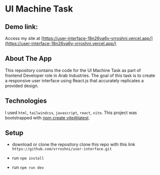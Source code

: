 # UI Machine Task
## Demo link:
Access my site at [https://user-interface-18n26va6y-vrroshni.vercel.app/](https://user-interface-18n26va6y-vrroshni.vercel.app/)
## About The App
This repository contains the code for the UI Machine Task as part of frontend Developer role  in  Arab Industries. The goal of this task is to create a responsive user interface using React.js that accurately replicates a provided design.


## Technologies
I used `html`, `tailwindcss`,  `javascript`, `react`, `vite`.
This project was bootstrapped with [npm create vite@latest](https://vitejs.dev/guide/).


## Setup
- download or clone the repository
clone this repo with this link `https://github.com/vrroshni/user-interface.git`

- run `npm install`
- run `npm run dev`


> 
